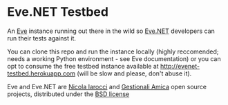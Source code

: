 Eve.NET Testbed
===============

An [Eve][1] instance running out there in the wild so [Eve.NET][2] developers
can run their tests against it. 

You can clone this repo and run the instance locally (highly reccomended; needs
a working Python environment - see Eve documentation) or you can opt to consume
the free testbed instance available at http://evenet-testbed.herokuapp.com
(will be slow and please, don't abuse it). 

Eve and Eve.NET are [Nicola Iarocci][3] and [Gestionali Amica][4] open source
projects, distributed under the [BSD license][5]

[1]: http://python-eve.org
[2]: https://github.com/nicolaiarocci/Eve.NET
[3]: http://nicolaiarocci.com
[4]: http://gestionaleamica.com
[5]: https://github.com/CIR2000/evenet-testbed/blob/master/LICENSE
